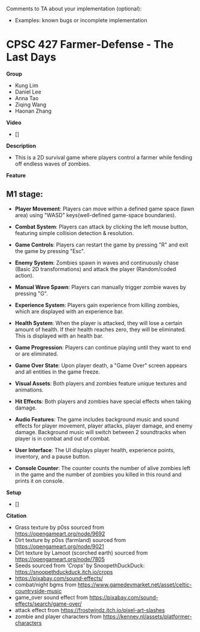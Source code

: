 Comments to TA about your implementation (optional):
- Examples: known bugs or incomplete implementation

# CPSC 427 Farmer-Defense - The Last Days

**Group**

- Kung Lim
- Daniel Lee
- Anna Tao
- Ziqing Wang
- Haonan Zhang

**Video**

- []

**Description**

- This is a 2D survival game where players control a farmer while fending off endless waves of zombies.

**Feature**

## M1 stage:

* **Player Movement**: Players can move within a defined game space (lawn area) using "WASD" keys(well-defined game-space boundaries).

* **Combat System**: Players can attack by clicking the left mouse button, featuring simple collision detection & resolution.

* **Game Controls**: Players can restart the game by pressing "R" and exit the game by pressing "Esc".

* **Enemy System**: Zombies spawn in waves and continuously chase (Basic 2D transformations) and attack the player (Random/coded action).

* **Manual Wave Spawn**: Players can manually trigger zombie waves by pressing "G".

* **Experience System**: Players gain experience from killing zombies, which are displayed with an experience bar.

* **Health System**: When the player is attacked, they will lose a certain amount of health. If their health reaches zero, they will be eliminated. This is displayed with an health bar.

* **Game Progression**: Players can continue playing until they want to end or are eliminated.

* **Game Over State**: Upon player death, a "Game Over" screen appears and all entities in the game freeze.

* **Visual Assets**: Both players and zombies feature unique textures and animations.

* **Hit Effects**: Both players and zombies have special effects when taking damage.

* **Audio Features**: The game includes background music and sound effects for player movement, player attacks, player damage, and enemy damage. Background music will switch between 2 soundtracks when player is in combat and out of combat.

* **User Interface**: The UI displays player health, experience points, inventory, and a pause button.

* **Console Counter**: The counter counts the number of alive zombies left in the game and the number of zombies you killed in this round and prints it on console.



**Setup**

- []

**Citation**

- Grass texture by p0ss sourced from https://opengameart.org/node/9692
- Dirt texture by p0ss (farmland) sourced from https://opengameart.org/node/9021
- Dirt texture by Lamoot (scorched earth) sourced from https://opengameart.org/node/7805
- Seeds sourced from _'Crops'_ by SnoopethDuckDuck: https://snoopethduckduck.itch.io/crops
- https://pixabay.com/sound-effects/
- combat/night bgms from https://www.gamedevmarket.net/asset/celtic-countryside-music
- game_over sound effect from https://pixabay.com/sound-effects/search/game-over/
- attack effect from https://frostwindz.itch.io/pixel-art-slashes
- zombie and player characters from https://kenney.nl/assets/platformer-characters

[comment]: <> (* **Scoring System**: Players earn points for killing zombies, which are displayed on the scoreboard.)
